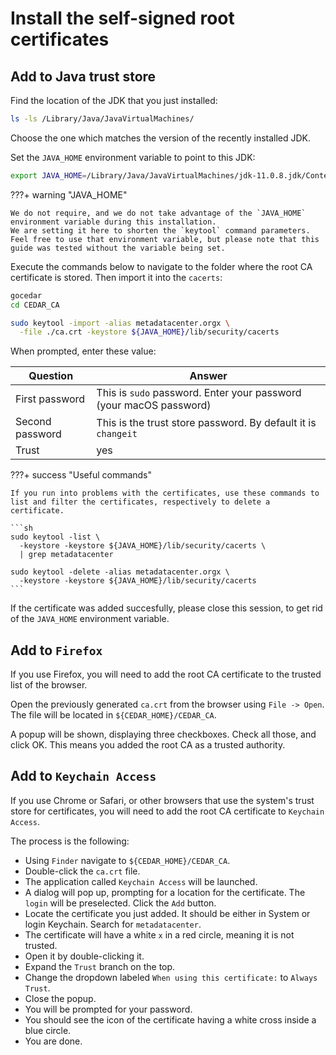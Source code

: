 # Install the self-signed root certificates

## Add to Java trust store
Find the location of the JDK that you just installed:

```sh
ls -ls /Library/Java/JavaVirtualMachines/
```

Choose the one which matches the version of the recently installed JDK.

Set the `JAVA_HOME` environment variable to point to this JDK:
```sh
export JAVA_HOME=/Library/Java/JavaVirtualMachines/jdk-11.0.8.jdk/Contents/Home/
```

???+ warning "JAVA_HOME"
    
    We do not require, and we do not take advantage of the `JAVA_HOME` environment variable during this installation.
    We are setting it here to shorten the `keytool` command parameters.
    Feel free to use that environment variable, but please note that this guide was tested without the variable being set. 

Execute the commands below to navigate to the folder where the root CA certificate is stored.
Then import it into the `cacerts`: 
```sh
gocedar
cd CEDAR_CA

sudo keytool -import -alias metadatacenter.orgx \
  -file ./ca.crt -keystore ${JAVA_HOME}/lib/security/cacerts
```

When prompted, enter these value:

| Question                   | Answer                   |
| -----------                | -----------              |
| First password             | This is `sudo` password. Enter your password (your macOS password)|
| Second password            | This is the trust store password. By default it is `changeit` |
| Trust                      | yes |

???+ success "Useful commands"

    If you run into problems with the certificates, use these commands to list and filter the certificates, respectively to delete a certificate.

    ```sh
    sudo keytool -list \
      -keystore -keystore ${JAVA_HOME}/lib/security/cacerts \
      | grep metadatacenter
    
    sudo keytool -delete -alias metadatacenter.orgx \
      -keystore -keystore ${JAVA_HOME}/lib/security/cacerts
    ```

If the certificate was added succesfully, please close this session, to get rid of the `JAVA_HOME` environment variable.
## Add to `Firefox`
If you use Firefox, you will need to add the root CA certificate to the trusted list of the browser.

Open the previously generated `ca.crt` from the browser using `File -> Open`. The file will be located in `${CEDAR_HOME}/CEDAR_CA`.

A popup will be shown, displaying three checkboxes. Check all those, and click OK. This means you added the root CA as a trusted authority. 

## Add to `Keychain Access`
If you use Chrome or Safari, or other browsers that use the system's trust store for certificates, you will need to add the root CA certificate to `Keychain Access`.

The process is the following:

* Using `Finder` navigate to `${CEDAR_HOME}/CEDAR_CA`.
* Double-click the `ca.crt` file.
* The application called `Keychain Access` will be launched.
* A dialog will pop up, prompting for a location for the certificate. The `login` will be preselected. Click the `Add` button.
* Locate the certificate you just added. It should be either in System or login Keychain. Search for `metadatacenter`.
* The certificate will have a white `x` in a red circle, meaning it is not trusted.
* Open it by double-clicking it.
* Expand the `Trust` branch on the top.
* Change the dropdown labeled `When using this certificate:` to `Always Trust`.
* Close the popup.
* You will be prompted for your password.
* You should see the icon of the certificate having a white cross inside a blue circle.
* You are done.
